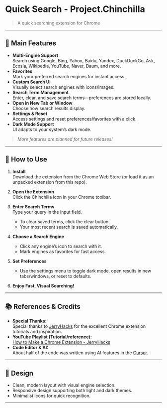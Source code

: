 # Quick Search - Project.Chinchilla

> A quick searching extension for Chrome

---

## 🌟 Main Features

- **Multi-Engine Support**  
  Search using Google, Bing, Yahoo, Baidu, Yandex, DuckDuckGo, Ask, Ecosia, Wikipedia, YouTube, Naver, Daum, and more.
- **Favorites**  
  Mark your preferred search engines for instant access.
- **Custom Search UI**  
  Visually select search engines with icons/images.
- **Search Term Management**  
  Enter, clear, and save search terms—preferences are stored locally.
- **Open in New Tab or Window**  
  Choose how search results display.
- **Settings & Reset**  
  Access settings and reset preferences/favorites with a click.
- **Dark Mode Support**  
  UI adapts to your system’s dark mode.

> _More features are planned for future releases!_

---

## 🚀 How to Use

1. **Install**  
   Download the extension from the Chrome Web Store (or load it as an unpacked extension from this repo).

2. **Open the Extension**  
   Click the Chinchilla icon in your Chrome toolbar.

3. **Enter Search Terms**  
   Type your query in the input field.  
   - To clear saved terms, click the clear button.
   - Your most recent search is saved automatically.

4. **Choose a Search Engine**  
   - Click any engine’s icon to search with it.
   - Mark engines as favorites for fast access.

5. **Set Preferences**  
   - Use the settings menu to toggle dark mode, open results in new tabs/windows, or reset to defaults.

6. **Enjoy Fast, Visual Searching!**

---

## 📚 References & Credits

- **Special Thanks:**  
  Special thanks to [JerryHacks](https://www.youtube.com/@jerryhacks) for the excellent Chrome extension tutorials and inspiration.
- **YouTube Playlist (Tutorial/reference):**  
  [How to Make a Chrome Extension - JerryHacks](https://www.youtube.com/playlist?list=PLVrGZCP4x3PRHKbq-gDrSygGHbU4X9pTR)
- **Code Editor & AI:**  
  About half of the code was written using AI features in the [Cursor](https://www.cursor.so/).

---

## 🎨 Design

- Clean, modern layout with visual engine selection.
- Responsive design supporting both light and dark themes.
- Minimalist icons for quick recognition.

---
